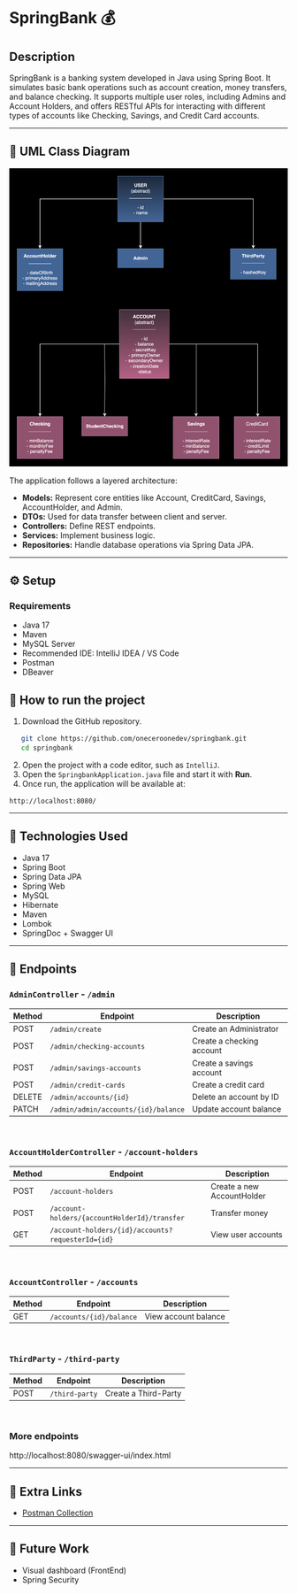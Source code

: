 # SpringBank 💰

## Description

SpringBank is a banking system developed in Java using Spring Boot. It simulates basic bank operations such as account creation, money transfers, and balance checking. It supports multiple user roles, including Admins and Account Holders, and offers RESTful APIs for interacting with different types of accounts like Checking, Savings, and Credit Card accounts.

---

## 🧩 UML Class Diagram

![Class Diagram](src/main/resources/uml-class-diagram.png)

The application follows a layered architecture:

- **Models:** Represent core entities like Account, CreditCard, Savings, AccountHolder, and Admin.
- **DTOs:** Used for data transfer between client and server.
- **Controllers:** Define REST endpoints.
- **Services:** Implement business logic.
- **Repositories:** Handle database operations via Spring Data JPA.

---

## ⚙️ Setup

### Requirements

- Java 17
- Maven
- MySQL Server
- Recommended IDE: IntelliJ IDEA / VS Code
- Postman
- DBeaver


## 🚀 How to run the project

1. Download the GitHub repository.

```bash
   git clone https://github.com/oneceroonedev/springbank.git
   cd springbank
```
2. Open the project with a code editor, such as `IntelliJ`.
3. Open the `SpringbankApplication.java` file and start it with **Run**. 
4. Once run, the application will be available at:

```
http://localhost:8080/
```

---

## 🧪 Technologies Used

- Java 17
- Spring Boot
- Spring Data JPA
- Spring Web
- MySQL
- Hibernate
- Maven
- Lombok
- SpringDoc + Swagger UI

---

## 📡  Endpoints

### `AdminController` - `/admin`

| Method | Endpoint                             | Description               |
|--------|--------------------------------------|---------------------------|
| POST   | `/admin/create`                      | Create an Administrator   |
| POST   | `/admin/checking-accounts`           | Create a checking account |
| POST   | `/admin/savings-accounts`            | Create a savings account  |
| POST   | `/admin/credit-cards`                | Create a credit card      |
| DELETE | `/admin/accounts/{id}`               | Delete an account by ID   |
| PATCH  | `/admin/admin/accounts/{id}/balance` | Update account balance    |

<br>

### `AccountHolderController` - `/account-holders`

| Method | Endpoint                                          | Description                |
|--------|---------------------------------------------------|----------------------------|
| POST   | `/account-holders`                                | Create a new AccountHolder |
| POST   | `/account-holders/{accountHolderId}/transfer`     | Transfer money             |
| GET    | `/account-holders/{id}/accounts?requesterId={id}` | View user accounts         |

<br>

### `AccountController` - `/accounts`

| Method | Endpoint                 | Description               |
|--------|--------------------------|---------------------------|
| GET    | `/accounts/{id}/balance` | View account balance      |

<br>

### `ThirdParty` - `/third-party`

| Method | Endpoint       | Description          |
|--------|----------------|----------------------|
| POST   | `/third-party` | Create a Third-Party |

<br>

### More endpoints
http://localhost:8080/swagger-ui/index.html

---

## 🔗 Extra Links

- [Postman Collection](https://oneceroonedev-6508060.postman.co/workspace/oneceroonedev's-Workspace~0cfb17d2-ec11-4ea9-8420-a960ba8e9eee/collection/47178195-4c37eb41-f3fa-46ce-8f18-dc3d657f6aad?action=share&source=copy-link&creator=47178195)

---

## 🚀 Future Work

- Visual dashboard (FrontEnd)
- Spring Security
